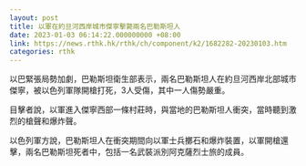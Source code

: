 ```yaml
---
layout: post
title: 以軍在約旦河西岸城市傑寧擊斃兩名巴勒斯坦人
date: 2023-01-03 06:14:22.000000000 +08:00
link: https://news.rthk.hk/rthk/ch/component/k2/1682282-20230103.htm
categories: rthk
---
```


以巴緊張局勢加劇，巴勒斯坦衛生部表示，兩名巴勒斯坦人在約旦河西岸北部城市傑寧，被以色列軍隊開槍打死，3人受傷，其中一人傷勢嚴重。

目擊者說，以軍進入傑寧西部一條村莊時，與當地的巴勒斯坦人衝突，當時聽到激烈的槍聲和爆炸聲。

以色列軍方說，巴勒斯坦人在衝突期間向以軍士兵擲石和爆炸裝置，以軍開槍還擊，兩名巴勒斯坦死者中，包括一名武裝派別阿克薩烈士旅的成員。
